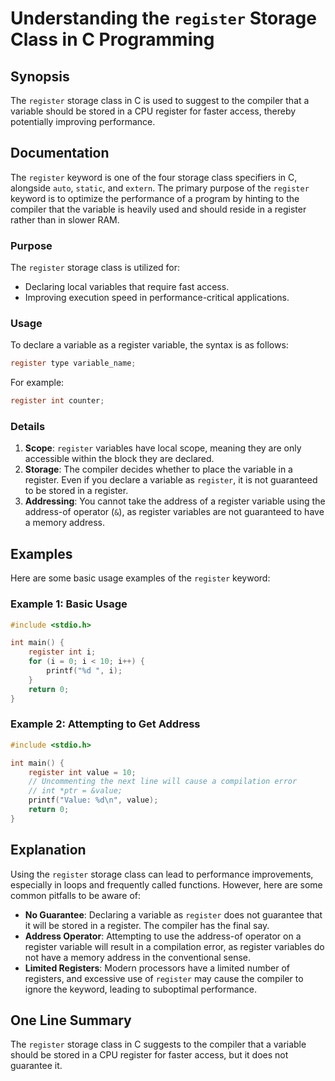 <!--
Meta Description: # Understanding the `register` Storage Class in C Programming ## Synopsis The `register` storage class in C is used to suggest to the compiler that a ...
Meta Keywords: register, variable, storage, address, class
-->

# Understanding the `register` Storage Class in C Programming

## Synopsis
The `register` storage class in C is used to suggest to the compiler that a variable should be stored in a CPU register for faster access, thereby potentially improving performance.

## Documentation
The `register` keyword is one of the four storage class specifiers in C, alongside `auto`, `static`, and `extern`. The primary purpose of the `register` keyword is to optimize the performance of a program by hinting to the compiler that the variable is heavily used and should reside in a register rather than in slower RAM.

### Purpose
The `register` storage class is utilized for:
- Declaring local variables that require fast access.
- Improving execution speed in performance-critical applications.

### Usage
To declare a variable as a register variable, the syntax is as follows:
```c
register type variable_name;
```
For example:
```c
register int counter;
```

### Details
1. **Scope**: `register` variables have local scope, meaning they are only accessible within the block they are declared.
2. **Storage**: The compiler decides whether to place the variable in a register. Even if you declare a variable as `register`, it is not guaranteed to be stored in a register.
3. **Addressing**: You cannot take the address of a register variable using the address-of operator (`&`), as register variables are not guaranteed to have a memory address.

## Examples
Here are some basic usage examples of the `register` keyword:

### Example 1: Basic Usage
```c
#include <stdio.h>

int main() {
    register int i;
    for (i = 0; i < 10; i++) {
        printf("%d ", i);
    }
    return 0;
}
```

### Example 2: Attempting to Get Address
```c
#include <stdio.h>

int main() {
    register int value = 10;
    // Uncommenting the next line will cause a compilation error
    // int *ptr = &value; 
    printf("Value: %d\n", value);
    return 0;
}
```

## Explanation
Using the `register` storage class can lead to performance improvements, especially in loops and frequently called functions. However, here are some common pitfalls to be aware of:

- **No Guarantee**: Declaring a variable as `register` does not guarantee that it will be stored in a register. The compiler has the final say.
- **Address Operator**: Attempting to use the address-of operator on a register variable will result in a compilation error, as register variables do not have a memory address in the conventional sense.
- **Limited Registers**: Modern processors have a limited number of registers, and excessive use of `register` may cause the compiler to ignore the keyword, leading to suboptimal performance.

## One Line Summary
The `register` storage class in C suggests to the compiler that a variable should be stored in a CPU register for faster access, but it does not guarantee it.